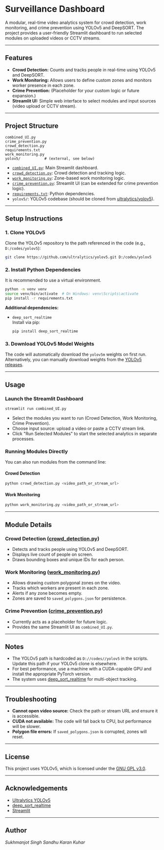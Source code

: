 # Surveillance Dashboard

A modular, real-time video analytics system for crowd detection, work monitoring, and crime prevention using YOLOv5 and DeepSORT. The project provides a user-friendly Streamlit dashboard to run selected modules on uploaded videos or CCTV streams.

---

## Features

- **Crowd Detection:** Counts and tracks people in real-time using YOLOv5 and DeepSORT.
- **Work Monitoring:** Allows users to define custom zones and monitors worker presence in each zone.
- **Crime Prevention:** (Placeholder for your custom logic or future expansion.)
- **Streamlit UI:** Simple web interface to select modules and input sources (video upload or CCTV stream).

---

## Project Structure

```
combined_UI.py
crime_prevention.py
crowd_detection.py
requirements.txt
work_monitoring.py
yolov5/           # (external, see below)
```

- [`combined_UI.py`](combined_UI.py): Main Streamlit dashboard.
- [`crowd_detection.py`](crowd_detection.py): Crowd detection and tracking logic.
- [`work_monitoring.py`](work_monitoring.py): Zone-based work monitoring logic.
- [`crime_prevention.py`](crime_prevention.py): Streamlit UI (can be extended for crime prevention logic).
- [`requirements.txt`](requirements.txt): Python dependencies.
- `yolov5/`: YOLOv5 codebase (should be cloned from [ultralytics/yolov5](https://github.com/ultralytics/yolov5)).

---

## Setup Instructions

### 1. Clone YOLOv5

Clone the YOLOv5 repository to the path referenced in the code (e.g., `D:/codes/yolov5`):

```sh
git clone https://github.com/ultralytics/yolov5.git D:/codes/yolov5
```

### 2. Install Python Dependencies

It is recommended to use a virtual environment.

```sh
python -m venv venv
source venv/bin/activate  # On Windows: venv\Scripts\activate
pip install -r requirements.txt
```

**Additional dependencies:**
- `deep_sort_realtime`  
  Install via pip:
  ```sh
  pip install deep_sort_realtime
  ```

### 3. Download YOLOv5 Model Weights

The code will automatically download the `yolov5m` weights on first run.  
Alternatively, you can manually download weights from the [YOLOv5 releases](https://github.com/ultralytics/yolov5/releases).

---

## Usage

### Launch the Streamlit Dashboard

```sh
streamlit run combined_UI.py
```

- Select the modules you want to run (Crowd Detection, Work Monitoring, Crime Prevention).
- Choose input source: upload a video or paste a CCTV stream link.
- Click "Run Selected Modules" to start the selected analytics in separate processes.

### Running Modules Directly

You can also run modules from the command line:

#### Crowd Detection

```sh
python crowd_detection.py <video_path_or_stream_url>
```

#### Work Monitoring

```sh
python work_monitoring.py <video_path_or_stream_url>
```

---

## Module Details

### Crowd Detection ([crowd_detection.py](crowd_detection.py))

- Detects and tracks people using YOLOv5 and DeepSORT.
- Displays live count of people on screen.
- Draws bounding boxes and unique IDs for each person.

### Work Monitoring ([work_monitoring.py](work_monitoring.py))

- Allows drawing custom polygonal zones on the video.
- Tracks which workers are present in each zone.
- Alerts if any zone becomes empty.
- Zones are saved to `saved_polygons.json` for persistence.

### Crime Prevention ([crime_prevention.py](crime_prevention.py))

- Currently acts as a placeholder for future logic.
- Provides the same Streamlit UI as `combined_UI.py`.

---

## Notes

- The YOLOv5 path is hardcoded as `D://codes//yolov5` in the scripts. Update this path if your YOLOv5 clone is elsewhere.
- For best performance, use a machine with a CUDA-capable GPU and install the appropriate PyTorch version.
- The system uses [deep_sort_realtime](https://github.com/levan92/deep_sort_realtime) for multi-object tracking.

---

## Troubleshooting

- **Cannot open video source:** Check the path or stream URL and ensure it is accessible.
- **CUDA not available:** The code will fall back to CPU, but performance will be slower.
- **Polygon file errors:** If `saved_polygons.json` is corrupted, zones will reset.

---

## License

This project uses YOLOv5, which is licensed under the [GNU GPL v3.0](https://github.com/ultralytics/yolov5/blob/master/LICENSE).

---

## Acknowledgements

- [Ultralytics YOLOv5](https://github.com/ultralytics/yolov5)
- [deep_sort_realtime](https://github.com/levan92/deep_sort_realtime)
- [Streamlit](https://streamlit.io/)

---

## Author

*Sukhmanjot Singh Sandhu*
*Karan Kuhar*
